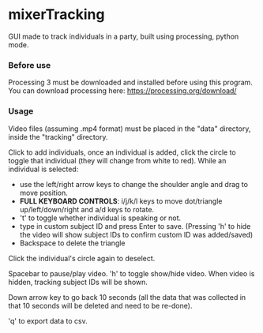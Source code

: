 # mixerTracking
GUI made to track individuals in a party, built using processing, python mode.

### Before use
Processing 3 must be downloaded and installed before using this program. You can download processing here:
https://processing.org/download/


### Usage
Video files (assuming .mp4 format) must be placed in the "data" directory, inside the "tracking" directory.

Click to add individuals, once an individual is added, click the circle to toggle that individual (they will change from white to red). While an individual is selected:  
- use the left/right arrow keys to change the shoulder angle and drag to move position.
- **FULL KEYBOARD CONTROLS**: i/j/k/l keys to move dot/triangle up/left/down/right and a/d keys to rotate.
- 't' to toggle whether individual is speaking or not.
- type in custom subject ID and press Enter to save. (Pressing 'h' to hide the video will show subject IDs to confirm custom ID was added/saved)
- Backspace to delete the triangle  

Click the individual's circle again to deselect.

Spacebar to pause/play video. 'h' to toggle show/hide video. When video is hidden, tracking subject IDs will be shown.

Down arrow key to go back 10 seconds (all the data that was collected in that 10 seconds will be deleted and need to be re-done).

'q' to export data to csv.
